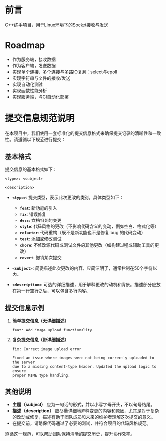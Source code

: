 # 前言
C++练手项目，用于Linux环境下的Socket接收与发送

# Roadmap
- 作为服务端，接收数据
- 作为客户端，发送数据
- 实现单个连接、多个连接与多路IO复用：select与epoll
- 实现字符串与文件的接收/发送
- 实现自动化测试
- 实现函数性能分析
- 实现服务端，与CI自动化部署

# 提交信息规范说明

在本项目中，我们使用一套标准化的提交信息格式来确保提交记录的清晰性和一致性。请遵循以下规范进行提交：

## 基本格式

提交信息的基本格式如下：

```
<type>: <subject>

<description>
```

- **`<type>`**: 提交类型，表示此次更改的类别。具体类型如下：
    - **`feat`**: 新功能的引入
    - **`fix`**: 错误修复
    - **`docs`**: 文档相关的变更
    - **`style`**: 代码风格的更改（不影响代码含义的变动，例如空白、格式化等）
    - **`refactor`**: 代码重构（既不是新功能也不是修复 bug 的代码变动）
    - **`test`**: 添加或修改测试
    - **`chore`**: 不修改源代码或测试文件的其他更改（如构建过程或辅助工具的更改）
    - **`revert`**: 撤销某次提交

- **`<subject>`**: 简要描述此次更改的内容。应简洁明了，通常控制在50个字符以内。

- **`<description>`**: 可选的详细描述，用于解释更改的动机和背景。描述部分应放在第一行空行之后，可以包含多行内容。

## 提交信息示例

1. **简单提交信息（无详细描述）**

   ```
   feat: Add image upload functionality
   ```

2. **复杂提交信息（带详细描述）**

   ```
   fix: Correct image upload error
   
   Fixed an issue where images were not being correctly uploaded to the server
   due to a missing content-type header. Updated the upload logic to ensure
   proper MIME type handling.
   ```

## 其他说明

- **主题（subject）** 应为一句话的形式，并以小写字母开头，不以句号结尾。
- **描述（description）** 应尽量详细地解释变更的内容和原因，尤其是对于复杂的改动或修复，描述有助于团队成员和未来的维护者理解这次提交的意义。
- 在提交前，请确保代码通过了必要的测试，并符合项目的代码风格规范。

遵循这一规范，可以帮助团队保持清晰的提交历史，提升协作效率。